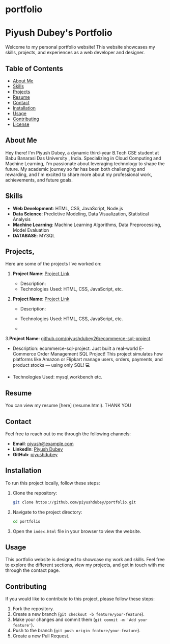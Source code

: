 # portfolio
# Piyush Dubey's Portfolio

Welcome to my personal portfolio website! This website showcases my skills, projects, and experiences as a web developer and designer.

## Table of Contents

- [About Me](#about-me)
- [Skills](#skills)
- [Projects](#projects)
- [Resume](#resume)
- [Contact](#contact)
- [Installation](#installation)
- [Usage](#usage)
- [Contributing](#contributing)
- [License](#license)

## About Me

Hey there! I'm Piyush Dubey, a dynamic third-year B.Tech CSE student at Babu Banarasi Das University , India. Specializing in Cloud Computing and Machine Learning, I'm passionate about leveraging technology to shape the future. My academic journey so far has been both challenging and rewarding, and I'm excited to share more about my professional work, achievements, and future goals.

## Skills

- **Web Development**: HTML, CSS, JavaScript, Node.js
- **Data Science**: Predictive Modeling, Data Visualization, Statistical Analysis
- **Machine Learning**: Machine Learning Algorithms, Data Preprocessing, Model Evaluation
- **DATABASE**: MYSQL
## Projects,

Here are some of the projects I've worked on:

1. **Project Name**: [Project Link](#)
   - Description: 
   - Technologies Used: HTML, CSS, JavaScript, etc.

2. **Project Name**: [Project Link](#)
   - Description:
   - Technologies Used: HTML, CSS, JavaScript, etc.
  
   - 
3.**Project Name**: [github.com/piyushdubey26/ecommerce-sql-project](#)
   - Description: ecommerce-sql-project. Just built a real-world E-Commerce Order Management SQL Project!
    This project simulates how platforms like Amazon or Flipkart manage users, orders, payments, and product stocks — using only SQL! 💻

 - Technologies Used: mysql,workbench etc.


## Resume

You can view my resume [here]
(resume.html).
THANK YOU 
## Contact

Feel free to reach out to me through the following channels:

- **Email**: [piyush@example.com](mailto:piyushdubey447@example.com)
- **LinkedIn**: [Piyush Dubey](https://www.linkedin.com/in/piyush-dubey-70183429a)
- **GitHub**: [piyushdubey](https://github.com/piyushdubey26)

## Installation

To run this project locally, follow these steps:

1. Clone the repository:
    ```sh
    git clone https://github.com/piyushdubey/portfolio.git
    ```

2. Navigate to the project directory:
    ```sh
    cd portfolio
    ```

3. Open the `index.html` file in your browser to view the website.

## Usage

This portfolio website is designed to showcase my work and skills. Feel free to explore the different sections, view my projects, and get in touch with me through the contact page.

## Contributing

If you would like to contribute to this project, please follow these steps:

1. Fork the repository.
2. Create a new branch (`git checkout -b feature/your-feature`).
3. Make your changes and commit them (`git commit -m 'Add your feature'`).
4. Push to the branch (`git push origin feature/your-feature`).
5. Create a new Pull Request.


